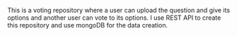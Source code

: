 This is a voting repository where a user can upload the question and give its options and another user can vote to its options.
I use REST API to create this repository and use mongoDB for the data creation.
